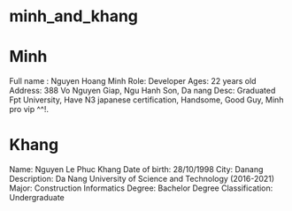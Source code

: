 # minh_and_khang
# Minh
Full name : Nguyen Hoang Minh
Role: Developer
Ages: 22 years old
Address: 388 Vo Nguyen Giap, Ngu Hanh Son, Da nang
Desc: Graduated Fpt University, Have N3 japanese certification, Handsome, Good Guy, Minh pro vip ^^!.

# Khang
Name: Nguyen Le Phuc Khang
Date of birth: 28/10/1998
City: Danang
Description: Da Nang University of Science and Technology (2016-2021)
Major:  Construction Informatics
Degree: Bachelor
Degree Classification: Undergraduate
